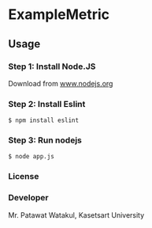# ExampleMetric
## Usage
### Step 1: Install Node.JS
Download from www.nodejs.org
### Step 2: Install Eslint
```
$ npm install eslint
```
### Step 3: Run nodejs
```
$ node app.js
```
### License
### Developer
Mr. Patawat Watakul, Kasetsart University
